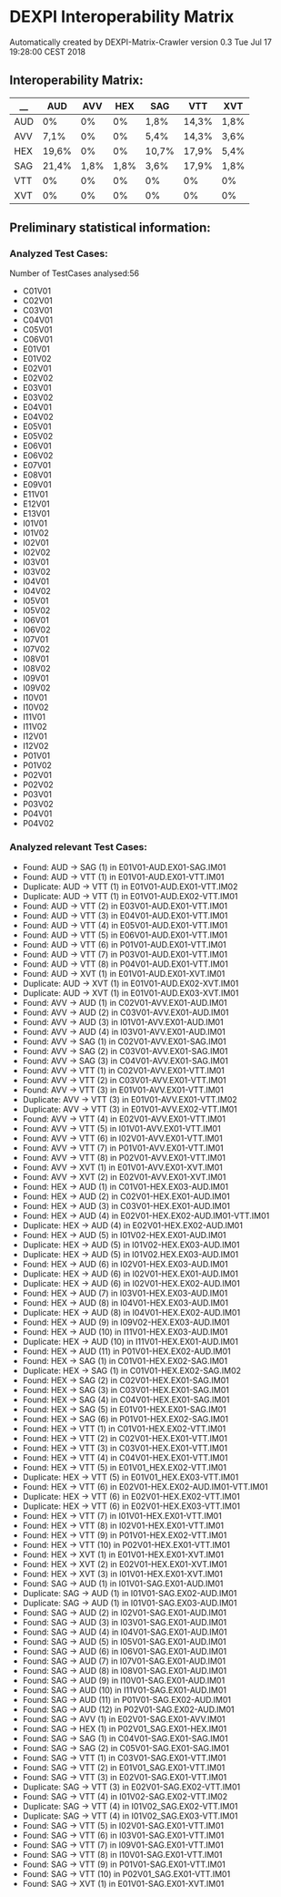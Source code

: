 # DEXPI Interoperability Matrix
Automatically created by DEXPI-Matrix-Crawler version 0.3
Tue Jul 17 19:28:00 CEST 2018
##  Interoperability Matrix: 
__ |      AUD|      AVV|      HEX|      SAG|      VTT|      XVT|      
---       |---      |---      |---      |---      |---      |---      
AUD |     0% |      0% |      0% |      1,8% |    14,3% |   1,8% |    
AVV |     7,1% |    0% |      0% |      5,4% |    14,3% |   3,6% |    
HEX |     19,6% |   0% |      0% |      10,7% |   17,9% |   5,4% |    
SAG |     21,4% |   1,8% |    1,8% |    3,6% |    17,9% |   1,8% |    
VTT |     0% |      0% |      0% |      0% |      0% |      0% |      
XVT |     0% |      0% |      0% |      0% |      0% |      0% |    

##  Preliminary statistical information: 
###  Analyzed Test Cases: 
Number of TestCases analysed:56
* C01V01
* C02V01
* C03V01
* C04V01
* C05V01
* C06V01
* E01V01
* E01V02
* E02V01
* E02V02
* E03V01
* E03V02
* E04V01
* E04V02
* E05V01
* E05V02
* E06V01
* E06V02
* E07V01
* E08V01
* E09V01
* E11V01
* E12V01
* E13V01
* I01V01
* I01V02
* I02V01
* I02V02
* I03V01
* I03V02
* I04V01
* I04V02
* I05V01
* I05V02
* I06V01
* I06V02
* I07V01
* I07V02
* I08V01
* I08V02
* I09V01
* I09V02
* I10V01
* I10V02
* I11V01
* I11V02
* I12V01
* I12V02
* P01V01
* P01V02
* P02V01
* P02V02
* P03V01
* P03V02
* P04V01
* P04V02
###  Analyzed relevant Test Cases: 
* Found: AUD -> SAG (1) in E01V01-AUD.EX01-SAG.IM01
* Found: AUD -> VTT (1) in E01V01-AUD.EX01-VTT.IM01
* Duplicate: AUD -> VTT (1) in E01V01-AUD.EX01-VTT.IM02
* Duplicate: AUD -> VTT (1) in E01V01-AUD.EX02-VTT.IM01
* Found: AUD -> VTT (2) in E03V01-AUD.EX01-VTT.IM01
* Found: AUD -> VTT (3) in E04V01-AUD.EX01-VTT.IM01
* Found: AUD -> VTT (4) in E05V01-AUD.EX01-VTT.IM01
* Found: AUD -> VTT (5) in E06V01-AUD.EX01-VTT.IM01
* Found: AUD -> VTT (6) in P01V01-AUD.EX01-VTT.IM01
* Found: AUD -> VTT (7) in P03V01-AUD.EX01-VTT.IM01
* Found: AUD -> VTT (8) in P04V01-AUD.EX01-VTT.IM01
* Found: AUD -> XVT (1) in E01V01-AUD.EX01-XVT.IM01
* Duplicate: AUD -> XVT (1) in E01V01-AUD.EX02-XVT.IM01
* Duplicate: AUD -> XVT (1) in E01V01-AUD.EX03-XVT.IM01
* Found: AVV -> AUD (1) in C02V01-AVV.EX01-AUD.IM01
* Found: AVV -> AUD (2) in C03V01-AVV.EX01-AUD.IM01
* Found: AVV -> AUD (3) in I01V01-AVV.EX01-AUD.IM01
* Found: AVV -> AUD (4) in I03V01-AVV.EX01-AUD.IM01
* Found: AVV -> SAG (1) in C02V01-AVV.EX01-SAG.IM01
* Found: AVV -> SAG (2) in C03V01-AVV.EX01-SAG.IM01
* Found: AVV -> SAG (3) in C04V01-AVV.EX01-SAG.IM01
* Found: AVV -> VTT (1) in C02V01-AVV.EX01-VTT.IM01
* Found: AVV -> VTT (2) in C03V01-AVV.EX01-VTT.IM01
* Found: AVV -> VTT (3) in E01V01-AVV.EX01-VTT.IM01
* Duplicate: AVV -> VTT (3) in E01V01-AVV.EX01-VTT.IM02
* Duplicate: AVV -> VTT (3) in E01V01-AVV.EX02-VTT.IM01
* Found: AVV -> VTT (4) in E02V01-AVV.EX01-VTT.IM01
* Found: AVV -> VTT (5) in I01V01-AVV.EX01-VTT.IM01
* Found: AVV -> VTT (6) in I02V01-AVV.EX01-VTT.IM01
* Found: AVV -> VTT (7) in P01V01-AVV.EX01-VTT.IM01
* Found: AVV -> VTT (8) in P02V01-AVV.EX01-VTT.IM01
* Found: AVV -> XVT (1) in E01V01-AVV.EX01-XVT.IM01
* Found: AVV -> XVT (2) in E02V01-AVV.EX01-XVT.IM01
* Found: HEX -> AUD (1) in C01V01-HEX.EX03-AUD.IM01
* Found: HEX -> AUD (2) in C02V01-HEX.EX01-AUD.IM01
* Found: HEX -> AUD (3) in C03V01-HEX.EX01-AUD.IM01
* Found: HEX -> AUD (4) in E02V01-HEX.EX02-AUD.IM01-VTT.IM01
* Duplicate: HEX -> AUD (4) in E02V01-HEX.EX02-AUD.IM01
* Found: HEX -> AUD (5) in I01V02-HEX.EX01-AUD.IM01
* Duplicate: HEX -> AUD (5) in I01V02-HEX.EX03-AUD.IM01
* Duplicate: HEX -> AUD (5) in I01V02.HEX.EX03-AUD.IM01
* Found: HEX -> AUD (6) in I02V01-HEX.EX03-AUD.IM01
* Duplicate: HEX -> AUD (6) in I02V01-HEX.EX01-AUD.IM01
* Duplicate: HEX -> AUD (6) in I02V01-HEX.EX02-AUD.IM01
* Found: HEX -> AUD (7) in I03V01-HEX.EX03-AUD.IM01
* Found: HEX -> AUD (8) in I04V01-HEX.EX03-AUD.IM01
* Duplicate: HEX -> AUD (8) in I04V01-HEX.EX02-AUD.IM01
* Found: HEX -> AUD (9) in I09V02-HEX.EX03-AUD.IM01
* Found: HEX -> AUD (10) in I11V01-HEX.EX03-AUD.IM01
* Duplicate: HEX -> AUD (10) in I11V01-HEX.EX01-AUD.IM01
* Found: HEX -> AUD (11) in P01V01-HEX.EX02-AUD.IM01
* Found: HEX -> SAG (1) in C01V01-HEX.EX02-SAG.IM01
* Duplicate: HEX -> SAG (1) in C01V01-HEX.EX02-SAG.IM02
* Found: HEX -> SAG (2) in C02V01-HEX.EX01-SAG.IM01
* Found: HEX -> SAG (3) in C03V01-HEX.EX01-SAG.IM01
* Found: HEX -> SAG (4) in C04V01-HEX.EX01-SAG.IM01
* Found: HEX -> SAG (5) in E01V01-HEX.EX01-SAG.IM01
* Found: HEX -> SAG (6) in P01V01-HEX.EX02-SAG.IM01
* Found: HEX -> VTT (1) in C01V01-HEX.EX02-VTT.IM01
* Found: HEX -> VTT (2) in C02V01-HEX.EX01-VTT.IM01
* Found: HEX -> VTT (3) in C03V01-HEX.EX01-VTT.IM01
* Found: HEX -> VTT (4) in C04V01-HEX.EX01-VTT.IM01
* Found: HEX -> VTT (5) in E01V01_HEX.EX02-VTT.IM01
* Duplicate: HEX -> VTT (5) in E01V01_HEX.EX03-VTT.IM01
* Found: HEX -> VTT (6) in E02V01-HEX.EX02-AUD.IM01-VTT.IM01
* Duplicate: HEX -> VTT (6) in E02V01-HEX.EX02-VTT.IM01
* Duplicate: HEX -> VTT (6) in E02V01-HEX.EX03-VTT.IM01
* Found: HEX -> VTT (7) in I01V01-HEX.EX01-VTT.IM01
* Found: HEX -> VTT (8) in I02V01-HEX.EX01-VTT.IM01
* Found: HEX -> VTT (9) in P01V01-HEX.EX02-VTT.IM01
* Found: HEX -> VTT (10) in P02V01-HEX.EX01-VTT.IM01
* Found: HEX -> XVT (1) in E01V01-HEX.EX01-XVT.IM01
* Found: HEX -> XVT (2) in E02V01-HEX.EX01-XVT.IM01
* Found: HEX -> XVT (3) in I01V01-HEX.EX01-XVT.IM01
* Found: SAG -> AUD (1) in I01V01-SAG.EX01-AUD.IM01
* Duplicate: SAG -> AUD (1) in I01V01-SAG.EX02-AUD.IM01
* Duplicate: SAG -> AUD (1) in I01V01-SAG.EX03-AUD.IM01
* Found: SAG -> AUD (2) in I02V01-SAG.EX01-AUD.IM01
* Found: SAG -> AUD (3) in I03V01-SAG.EX01-AUD.IM01
* Found: SAG -> AUD (4) in I04V01-SAG.EX01-AUD.IM01
* Found: SAG -> AUD (5) in I05V01-SAG.EX01-AUD.IM01
* Found: SAG -> AUD (6) in I06V01-SAG.EX01-AUD.IM01
* Found: SAG -> AUD (7) in I07V01-SAG.EX01-AUD.IM01
* Found: SAG -> AUD (8) in I08V01-SAG.EX01-AUD.IM01
* Found: SAG -> AUD (9) in I10V01-SAG.EX01-AUD.IM01
* Found: SAG -> AUD (10) in I11V01-SAG.EX01-AUD.IM01
* Found: SAG -> AUD (11) in P01V01-SAG.EX02-AUD.IM01
* Found: SAG -> AUD (12) in P02V01-SAG.EX02-AUD.IM01
* Found: SAG -> AVV (1) in E02V01-SAG.EX01-AVV.IM01
* Found: SAG -> HEX (1) in P02V01_SAG.EX01-HEX.IM01
* Found: SAG -> SAG (1) in C04V01-SAG.EX01-SAG.IM01
* Found: SAG -> SAG (2) in C05V01-SAG.EX01-SAG.IM01
* Found: SAG -> VTT (1) in C03V01-SAG.EX01-VTT.IM01
* Found: SAG -> VTT (2) in E01V01_SAG.EX01-VTT.IM01
* Found: SAG -> VTT (3) in E02V01-SAG.EX01-VTT.IM01
* Duplicate: SAG -> VTT (3) in E02V01-SAG.EX02-VTT.IM01
* Found: SAG -> VTT (4) in I01V02-SAG.EX02-VTT.IM02
* Duplicate: SAG -> VTT (4) in I01V02_SAG.EX02-VTT.IM01
* Duplicate: SAG -> VTT (4) in I01V02_SAG.EX03-VTT.IM01
* Found: SAG -> VTT (5) in I02V01-SAG.EX01-VTT.IM01
* Found: SAG -> VTT (6) in I03V01-SAG.EX01-VTT.IM01
* Found: SAG -> VTT (7) in I09V01-SAG.EX01-VTT.IM01
* Found: SAG -> VTT (8) in I10V01-SAG.EX01-VTT.IM01
* Found: SAG -> VTT (9) in P01V01-SAG.EX01-VTT.IM01
* Found: SAG -> VTT (10) in P02V01_SAG.EX01-VTT.IM01
* Found: SAG -> XVT (1) in E01V01-SAG.EX01-XVT.IM01

